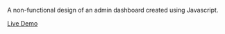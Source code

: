 A non-functional design of an admin dashboard created using Javascript.

[Live Demo](https://jmathiak.github.io/odin-admin-dashboard/)

